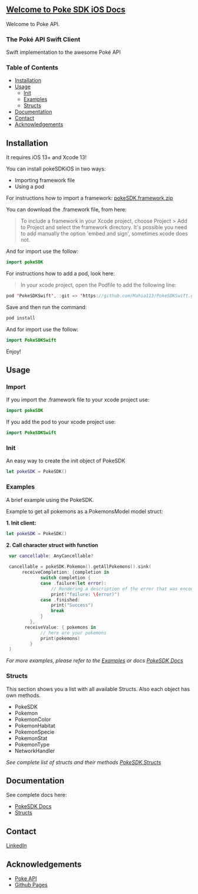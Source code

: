 ## [Welcome to Poke SDK iOS Docs](index.md)

Welcome to Poke API.


### The Poké API Swift Client

Swift implementation to the awesome Poké API


### Table of Contents 

- [Installation](#installation)
- [Usage](#usage)
  - [Init](#init)
  - [Examples](#examples)
  - [Structs](#structs)
- [Documentation](#documentation)
- [Contact](#contact)
- [Acknowledgements](#acknowledgements)


<!-- INSTALLATION -->
## Installation

It requires iOS 13+ and Xcode 13!

You can install pokeSDKiOS in two ways: 

- Importing framework file
- Using a pod

For instructions how to import a framework: [pokeSDK.framework.zip](https://github.com/Mahia113/pokeSDKiOS/blob/gh-pages/pokeSDK.framework.zip)

You can download the .framework file, from here: 

> To include a framework in your Xcode project, choose Project > Add to Project and select the framework directory. It's possible you need to add manually the option 'embed and sign', sometimes xcode does not.

And for import use the follow: 

```swift
import pokeSDK
```

For instructions how to add a pod, look here: 

> In your xcode project, open the Podfile to add the following line: 

```swift
pod 'PokeSDKSwift', :git => 'https://github.com/Mahia113/PokeSDKSwift.git'
```

Save and then run the command: 

```swift
pod install
```

And for import use the follow: 

```swift
import PokeSDKSwift
```

Enjoy!


<!-- USAGE EXAMPLES -->
## Usage

### Import

If you import the .framework file to your xcode project use: 

```swift
import pokeSDK
```

If you add the pod  to your xcode project use: 

```swift
import PokeSDKSwift
```

### Init

An easy way to create the init object of PokeSDK

```swift
let pokeSDK = PokeSDK()
```

### Examples

A brief example using the PokeSDK.

Example to get all pokemons as a PokemonsModel model struct:

**1. Init client:**
```swift
let pokeSDK = PokeSDK()
```

**2. Call character struct with function**
```swift
 var cancellable: AnyCancellable?
    
 cancellable = pokeSDK.Pokemon().getAllPokemons().sink(
      receiveCompletion: {completion in
             switch completion {
             case .failure(let error):
                 // Rendering a description of the error that was encountered:
                 print("failure: \(error)")
             case .finished:
                 print("Success")
                 break
             }
         },
       receiveValue: { pokemons in
             // here are your pokemons
             print(pokemons)
         }
 )
```

*For more examples, please refer to the [Examples](https://mahia113.github.io/pokeSDKiOS/) or docs [PokeSDK Docs](https://mahia113.github.io/pokeSDKiOS/)*


### Structs

This section shows you a list with all available Structs. Also each object has own methods. 

- PokeSDK
- Pokemon
- PokemonColor
- PokemonHabitat
- PokemonSpecie
- PokemonStat
- PokemonType
- NetworkHandler

*See complete list of structs and their methods [PokeSDK Structs](docs/objects.md)*

## Documentation

See complete docs here: 

- [PokeSDK Docs](https://mahia113.github.io/pokeSDKiOS/)
- [Structs](docs/objects.md)


## Contact

[LinkedIn](https://www.linkedin.com/in/jos%C3%A9-luis-l-01556583/)

## Acknowledgements

- [Poke API](https://pokeapi.co/)
- [Github Pages](https://pages.github.com/)

